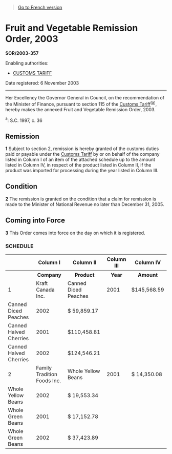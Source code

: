 > [Go to French version](/fr/Règlements/Décrets,%20ordonnances%20et%20règlements%20statutaires/2003/357.md)

# Fruit and Vegetable Remission Order, 2003

**SOR/2003-357**

Enabling authorities: 
- [CUSTOMS TARIFF](/en/Acts/Statutes%20of%20Canada/1997/c.%2036.md)

Date registered: 6 November 2003

----------

Her Excellency the Governor General in Council, on the recommendation of the Minister of Finance, pursuant to section 115 of the [Customs Tariff](/en/Acts/Statutes%20of%20Canada/1997/c.%2036.md)<sup><a href='#footnotea_e'>[a]</a></sup>, hereby makes the annexed Fruit and Vegetable Remission Order, 2003.

<a name='footnotea_e'><sup>a</sup></a>: S.C. 1997, c. 36<br />




## Remission


**1** Subject to section 2, remission is hereby granted of the customs duties paid or payable under the [Customs Tariff](/en/Acts/Statutes%20of%20Canada/1997/c.%2036.md) by or on behalf of the company listed in Column I of an item of the attached schedule up to the amount listed in Column IV, in respect of the product listed in Column II, if the product was imported for processing during the year listed in Column III.




## Condition


**2** The remission is granted on the condition that a claim for remission is made to the Minister of National Revenue no later than December 31, 2005.




## Coming into Force


**3** This Order comes into force on the day on which it is registered.




### **SCHEDULE** 
<table>
<tr>
<th></th>
<th>Column I</th>
<th>Column II</th>
<th>Column III</th>
<th>Column IV</th>
</tr>
<tr>
<th></th>
<th>Company</th>
<th>Product</th>
<th>Year</th>
<th>Amount</th>
</tr>
<tr>
<td>1</td>
<td>Kraft Canada Inc.</td>
<td>Canned Diced Peaches</td>
<td>2001</td>
<td>$145,568.59</td>
</tr>
<tr>
<td>Canned Diced Peaches</td>
<td>2002</td>
<td>$ 59,859.17</td>
</tr>
<tr>
<td>Canned Halved Cherries</td>
<td>2001</td>
<td>$110,458.81</td>
</tr>
<tr>
<td>Canned Halved Cherries</td>
<td>2002</td>
<td>$124,546.21</td>
</tr>
<tr>
<td>2</td>
<td>Family Tradition Foods Inc.</td>
<td>Whole Yellow Beans</td>
<td>2001</td>
<td>$ 14,350.08</td>
</tr>
<tr>
<td>Whole Yellow Beans</td>
<td>2002</td>
<td>$ 19,553.34</td>
</tr>
<tr>
<td>Whole Green Beans</td>
<td>2001</td>
<td>$ 17,152.78</td>
</tr>
<tr>
<td>Whole Green Beans</td>
<td>2002</td>
<td>$ 37,423.89</td>
</tr>
</table>


